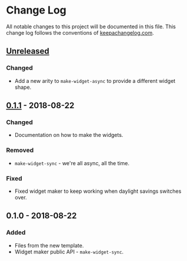 # Change Log
All notable changes to this project will be documented in this file. This change log follows the conventions of [keepachangelog.com](http://keepachangelog.com/).

## [Unreleased]
### Changed
- Add a new arity to `make-widget-async` to provide a different widget shape.

## [0.1.1] - 2018-08-22
### Changed
- Documentation on how to make the widgets.

### Removed
- `make-widget-sync` - we're all async, all the time.

### Fixed
- Fixed widget maker to keep working when daylight savings switches over.

## 0.1.0 - 2018-08-22
### Added
- Files from the new template.
- Widget maker public API - `make-widget-sync`.

[Unreleased]: https://github.com/your-name/kafka-example/compare/0.1.1...HEAD
[0.1.1]: https://github.com/your-name/kafka-example/compare/0.1.0...0.1.1
